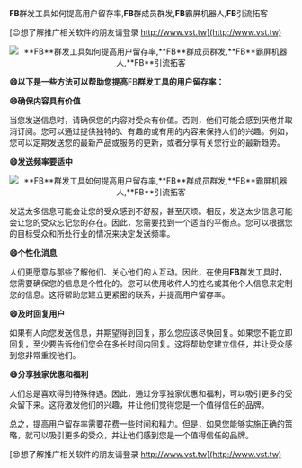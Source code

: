 **FB**群发工具如何提高用户留存率,**FB**群成员群发,**FB**霸屏机器人,**FB**引流拓客

[😍想了解推广相关软件的朋友请登录 http://www.vst.tw](http://www.vst.tw)

 <center><img src="https://vst.tw/MP4/tuiguang/png/1.png" alt="**FB**群发工具如何提高用户留存率,**FB**群成员群发,**FB**霸屏机器人,**FB**引流拓客"></center>

**😄以下是一些方法可以帮助您提高**FB**群发工具的用户留存率：**

**😄确保内容具有价值**

当您发送信息时，请确保您的内容对受众有价值。否则，他们可能会感到厌倦并取消订阅。您可以通过提供独特的、有趣的或有用的内容来保持人们的兴趣。例如，您可以定期发送您的最新产品或服务的更新，或者分享有关您行业的最新趋势。

**😄发送频率要适中**

 <center><img src="https://vst.tw/MP4/tuiguang/png/2.png" alt="**FB**群发工具如何提高用户留存率,**FB**群成员群发,**FB**霸屏机器人,**FB**引流拓客"></center>

发送太多信息可能会让您的受众感到不舒服，甚至厌烦。相反，发送太少信息可能会让您的受众忘记您的存在。因此，您需要找到一个适当的平衡点。您可以根据您的目标受众和所处行业的情况来决定发送频率。

**😄个性化消息**

人们更愿意与那些了解他们、关心他们的人互动。因此，在使用**FB**群发工具时，您需要确保您的信息是个性化的。您可以使用收件人的姓名或其他个人信息来定制您的信息。这将帮助您建立更紧密的联系，并提高用户留存率。

**😄及时回复用户**

如果有人向您发送信息，并期望得到回复，那么您应该尽快回复。如果您不能立即回复，至少要告诉他们您会在多长时间内回复。这将帮助您建立信任，并让受众感到您非常重视他们。

**😄分享独家优惠和福利**

人们总是喜欢得到特殊待遇。因此，通过分享独家优惠和福利，可以吸引更多的受众留下来。这将激发他们的兴趣，并让他们觉得您是一个值得信任的品牌。

总之，提高用户留存率需要花费一些时间和精力。但是，如果您能够实施正确的策略，就可以吸引更多的受众，并让他们感到您是一个值得信任的品牌。

[😍想了解推广相关软件的朋友请登录 http://www.vst.tw](http://www.vst.tw)



